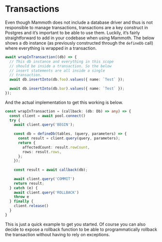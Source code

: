 # Transactions

Even though Mammoth does not include a database driver and thus is not responsible to manage transactions, transactions are a key construct in Postgres and it’s important to be able to use them. Luckily, it‘s fairly straightforward to add in your codebase when using Mammoth. The below shows a db instance \(as previously constructed through the `defineDb` call\) where everything is wrapped in a transaction.

```typescript
await wrapInTransaction((db) => {
  // This db instance and everything in this scope 
  // should be inside a transaction. So the below 
  // insert statements are all inside a single 
  // transaction.
  await db.insertInto(db.foo).values({ name: `Test` });
  
  await db.insertInto(db.bar).values({ name: `Test` });
});
```

And the actual implementation to get this working is below.

```typescript
const wrapInTransaction = (callback: (db: Db) => any) => {
  const client = await pool.connect()
  try {
    await client.query('BEGIN');
    
    const db = defineDb(tables, (query, parameters) => {
      const result = client.query(query, parameters);
      return {
        affectedCount: result.rowCount,
        rows: result.rows,
      };
    });
    
    const result = await callback(db);
    
    await client.query('COMMIT')
    return result;
  } catch (e) {
    await client.query('ROLLBACK')
    throw e
  } finally {
    client.release()
  }
}
```

This is just a quick example to get you started. Of course you can also decide to expose a rollback function to be able to programmatically rollback the transaction without having to rely on exceptions.

